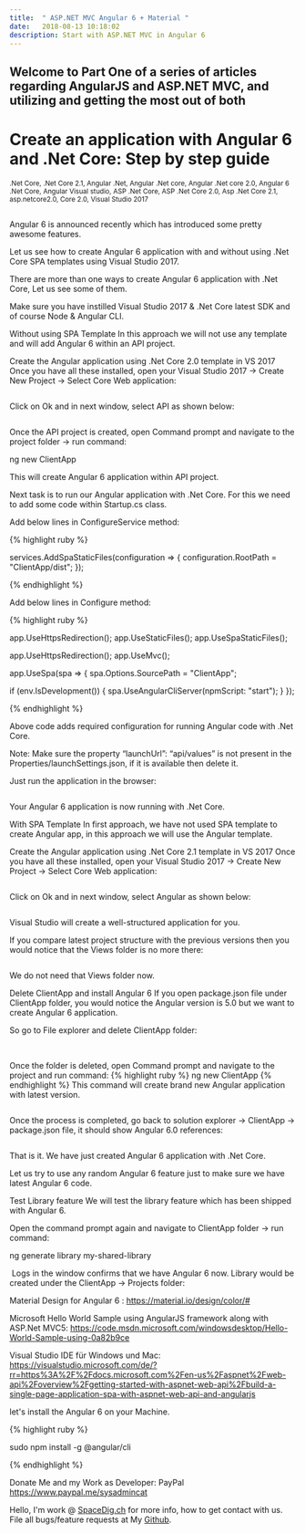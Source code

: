 ```yaml
---
title:  " ASP.NET MVC Angular 6 + Material "
date:   2018-08-13 10:18:02
description: Start with ASP.NET MVC in Angular 6 
---
```

<h2 id="this-post-is-the-last-of-a-series-of-posts-in-which-i-write-about-the-observable-type-in-the-first-post-we-went-ahead-writing-an-observable-from-scratch-in-order-to-fully-understand-it-we-then-explored-how-to-create-observables-from-values-arrays-dom-events-and-promises-this-time-well-focus-on-compositions-by-rewriting-some-basic-composition-operators">
Welcome to Part One of a series of articles regarding AngularJS and ASP.NET MVC, and utilizing and getting the most out of both</h2>


<h1>Create an application with Angular 6 and .Net Core: Step by step guide</h1>

<small>.Net Core, .Net Core 2.1, Angular .Net, Angular .Net core, Angular .Net core 2.0, Angular 6 .Net Core, Angular Visual studio, ASP .Net Core, ASP .Net Core 2.0, Asp .Net Core 2.1, asp.netcore2.0, Core 2.0, Visual Studio 2017</small>


<img class="card-img-top" src="https://spaceg.github.io/assets/images/ang14.png" alt="">








Angular 6 is announced recently which has introduced some pretty awesome features.

Let us see how to create Angular 6 application with and without using .Net Core SPA templates using Visual Studio 2017.

There are more than one ways to create Angular 6 application with .Net Core, Let us see some of them.

Make sure you have instilled Visual Studio 2017 & .Net Core latest SDK and of course Node & Angular CLI.

Without using SPA Template
In this approach we will not use any template and will add Angular 6 within an API project.

Create the Angular application using .Net Core 2.0 template in VS 2017
Once you have all these installed, open your Visual Studio 2017 -> Create New Project -> Select Core Web application:



<img class="card-img-top" src="https://spaceg.github.io/assets/images/ang9.png" alt="">



Click on Ok and in next window, select API as shown below:

<img class="card-img-top" src="https://spaceg.github.io/assets/images/ang10.png" alt="">


Once the API project is created, open Command prompt and navigate to the project folder -> run command:

ng new ClientApp

This will create Angular 6 application within API project.

Next task is to run our Angular application with .Net Core. For this we need to add some code within Startup.cs class.

Add below lines in ConfigureService method:

{% highlight ruby %}


services.AddSpaStaticFiles(configuration =>
{
configuration.RootPath = "ClientApp/dist";
});

{% endhighlight %}



Add below lines in Configure method:



{% highlight ruby %}

app.UseHttpsRedirection();
app.UseStaticFiles();
app.UseSpaStaticFiles();
 
app.UseHttpsRedirection();
app.UseMvc();
 
app.UseSpa(spa =>
{
spa.Options.SourcePath = "ClientApp";
 
if (env.IsDevelopment())
{
spa.UseAngularCliServer(npmScript: "start");
}
});

{% endhighlight %}


Above code adds required configuration for running Angular code with .Net Core.

Note: Make sure the property “launchUrl”: “api/values” is not present in the Properties/launchSettings.json, if it is available then delete it.

Just run the application in the browser:


<img class="card-img-top" src="https://spaceg.github.io/assets/images/ang11.png" alt="">

Your Angular 6 application is now running with .Net Core.

With SPA Template
In first approach, we have not used SPA template to create Angular app, in this approach we will use the Angular template.

Create the Angular application using .Net Core 2.1 template in VS 2017
Once you have all these installed, open your Visual Studio 2017 -> Create New Project -> Select Core Web application:




<img class="card-img-top" src="https://spaceg.github.io/assets/images/ang1.png" alt="">


Click on Ok and in next window, select Angular as shown below:



<img class="card-img-top" src="https://spaceg.github.io/assets/images/ang2.png" alt="">





Visual Studio will create a well-structured application for you.

If you compare latest project structure with the previous versions then you would notice that the Views folder is no more there:



<img class="card-img-top" src="https://spaceg.github.io/assets/images/ang3.png" alt="">


We do not need that Views folder now.

Delete ClientApp and install Angular 6
If you open package.json file under ClientApp folder, you would notice the Angular version is 5.0 but we want to create Angular 6 application.

So go to File explorer and delete ClientApp folder:


<img class="card-img-top" src="https://spaceg.github.io/assets/images/ang41.png" alt="">





<img class="card-img-top" src="https://spaceg.github.io/assets/images/ang41.png" alt="">



Once the folder is deleted, open Command prompt and navigate to the project and run command:
{% highlight ruby %}
ng new ClientApp
{% endhighlight %}
This command will create brand new Angular application with latest version.


<img class="card-img-top" src="https://spaceg.github.io/assets/images/ang5.png" alt="">

Once the process is completed, go back to solution explorer -> ClientApp -> package.json file, it should show Angular 6.0 references:


<img class="card-img-top" src="https://spaceg.github.io/assets/images/ang6.png" alt="">

That is it. We have just created Angular 6 application with .Net Core.

Let us try to use any random Angular 6 feature just to make sure we have latest Angular 6 code.



Test Library feature
We will test the library feature which has been shipped with Angular 6.

Open the command prompt again and navigate to ClientApp folder -> run command:

ng generate library my-shared-library


<img class="card-img-top" src="https://spaceg.github.io/assets/images/ang7.png" alt="">
Logs in the window confirms that we have Angular 6 now. Library would be created under the ClientApp -> Projects folder:



<img class="card-img-top" src="https://spaceg.github.io/assets/images/ang8.png" alt="">




Material Design for Angular 6 : 
 <a href="https://material.io/design/color/#">https://material.io/design/color/#</a>



Microsoft  Hello World Sample using AngularJS framework along with ASP.Net MVC5: 
 <a href="https://code.msdn.microsoft.com/windowsdesktop/Hello-World-Sample-using-0a82b9ce">https://code.msdn.microsoft.com/windowsdesktop/Hello-World-Sample-using-0a82b9ce</a>



Visual Studio IDE für Windows und Mac: 
 <a href="https://visualstudio.microsoft.com/de/?rr=https%3A%2F%2Fdocs.microsoft.com%2Fen-us%2Faspnet%2Fweb-api%2Foverview%2Fgetting-started-with-aspnet-web-api%2Fbuild-a-single-page-application-spa-with-aspnet-web-api-and-angularjs">https://visualstudio.microsoft.com/de/?rr=https%3A%2F%2Fdocs.microsoft.com%2Fen-us%2Faspnet%2Fweb-api%2Foverview%2Fgetting-started-with-aspnet-web-api%2Fbuild-a-single-page-application-spa-with-aspnet-web-api-and-angularjs
</a>






let's install the Angular 6 on your Machine. 

{% highlight ruby %}

sudo npm install -g @angular/cli

{% endhighlight %}








Donate Me and my Work as Developer: PayPal <a href="https://www.paypal.me/sysadmincat">https://www.paypal.me/sysadmincat </a>


 Hello, I'm work @ [SpaceDig.ch][spacedig] for more info, how to get contact with us. File all bugs/feature requests at My  [Github][jekyll-gh].

[jekyll-gh]: https://github.com/spaceg
[spacedig]:    http://spacedig.ch
